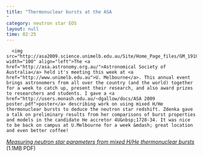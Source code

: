 ```yaml
---
title: "Thermonuclear bursts at the ASA"
category: neutron star EOS
layout: null
time: 02:25
---
```

<!-- converted from blosxom format post using convert.pl dkg 22.1.2022 -->
<!-- created by convert.pl on Mon Jan 30 02:21:12 EST 2012 -->
<!-- converted from ../2009/07/astronomical-society-of-australia-held.html -->
<!-- Post timestamp Thursday, July 09, 2009 10:25 AM -->
<!-- touch -t 200907091025 -->
<!-- Labels: 2009, meetings, thermonuclear bursts -->
      <img src="http://asa2009.science.unimelb.edu.au/Site/Home_Page_files/GM_1910.gif" width="100" align="left">The <a href="http://asa.astronomy.org.au/">Astronomical Society of Australia</a> held it's meeting this week at <a href="http://www.unimelb.edu.au">U. Melbourne</a>. This annual event brings astronomers from all over the country (and the world) together for a week to catch up, present their research, and also award prizes to researchers and students. I gave a <a href="http://users.monash.edu.au/~dgallow/docs/ASA 2009 poster.pdf">poster</a> describing work on using mixed H/He thermonuclear bursts to deduce the neutron star redshift. Zdenka gave a talk on preliminary results from her comparisons of burst properties and models in the candidate He accretor 4U&nbsp;1728-34. It was nice to be back on campus at U.Melbourne for a week &mdash; great location and even better coffee!
<p>
<em><a href="http://users.monash.edu.au/~dgallow/docs/ASA 2009 poster.pdf">Measuring neutron star parameters from mixed H/He thermonuclear bursts</a></em> (1.1MB PDF)
